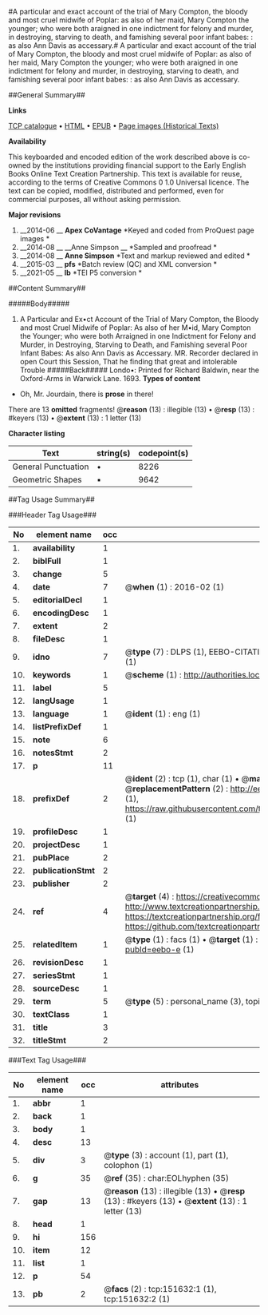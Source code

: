 #A particular and exact account of the trial of Mary Compton, the bloody and most cruel midwife of Poplar: as also of her maid, Mary Compton the younger; who were both araigned in one indictment for felony and murder, in destroying, starving to death, and famishing several poor infant babes: : as also Ann Davis as accessary.#
A particular and exact account of the trial of Mary Compton, the bloody and most cruel midwife of Poplar: as also of her maid, Mary Compton the younger; who were both araigned in one indictment for felony and murder, in destroying, starving to death, and famishing several poor infant babes: : as also Ann Davis as accessary.

##General Summary##

**Links**

[TCP catalogue](http://www.ota.ox.ac.uk/tcp/)  • 
[HTML](http://tei.it.ox.ac.uk/tcp/Texts-HTML/free/A91/A91493.html)  • 
[EPUB](http://tei.it.ox.ac.uk/tcp/Texts-EPUB/free/A91/A91493.epub) • 
[Page images (Historical Texts)](https://historicaltexts.jisc.ac.uk/eebo-43078109e)

**Availability**

This keyboarded and encoded edition of the work described above is co-owned by the
    institutions providing financial support to the Early English Books Online Text Creation
    Partnership. This text is available for reuse, according to the terms of  Creative Commons 0 1.0 Universal
    licence. The text can be copied, modified, distributed and performed, even for commercial
    purposes, all without asking permission.

**Major revisions**

1. __2014-06 __ __Apex CoVantage__ *Keyed and coded from ProQuest page images *
1. __2014-08 __ __Anne Simpson __ *Sampled and proofread *
1. __2014-08 __ __Anne Simpson__ *Text and markup reviewed and edited *
1. __2015-03 __ __pfs__ *Batch review (QC) and XML conversion *
1. __2021-05 __ __lb__ *TEI P5 conversion *

##Content Summary##

#####Body#####

1. A Particular and Ex•ct Account of the Trial of Mary Compton, the Bloody and most Cruel Midwife of Poplar: As also of her M•id, Mary Compton the Younger; who were both Arraigned in one Indictment for Felony and Murder, in Destroying, Starving to Death, and Famishing several Poor Infant Babes: As also Ann Davis as Accessary.
MR. Recorder declared in open Court this Session, That he finding that great and intolerable Trouble
#####Back#####
Londo•: Printed for Richard Baldwin, near the Oxford-Arms in Warwick Lane. 1693.
**Types of content**

  * Oh, Mr. Jourdain, there is **prose** in there!

There are 13 **omitted** fragments! 
 @__reason__ (13) : illegible (13)  •  @__resp__ (13) : #keyers (13)  •  @__extent__ (13) : 1 letter (13)

**Character listing**


|Text|string(s)|codepoint(s)|
|---|---|---|
|General Punctuation|•|8226|
|Geometric Shapes|▪|9642|

##Tag Usage Summary##

###Header Tag Usage###

|No|element name|occ|attributes|
|---|---|---|---|
|1.|__availability__|1||
|2.|__biblFull__|1||
|3.|__change__|5||
|4.|__date__|7| @__when__ (1) : 2016-02 (1)|
|5.|__editorialDecl__|1||
|6.|__encodingDesc__|1||
|7.|__extent__|2||
|8.|__fileDesc__|1||
|9.|__idno__|7| @__type__ (7) : DLPS (1), EEBO-CITATION (1), VID (1), EEBO-PROQUEST (1), STC (2), OCLC (1)|
|10.|__keywords__|1| @__scheme__ (1) : http://authorities.loc.gov/ (1)|
|11.|__label__|5||
|12.|__langUsage__|1||
|13.|__language__|1| @__ident__ (1) : eng (1)|
|14.|__listPrefixDef__|1||
|15.|__note__|6||
|16.|__notesStmt__|2||
|17.|__p__|11||
|18.|__prefixDef__|2| @__ident__ (2) : tcp (1), char (1)  •  @__matchPattern__ (2) : ([0-9\-]+):([0-9IVX]+) (1), (.+) (1)  •  @__replacementPattern__ (2) : http://eebo.chadwyck.com/downloadtiff?vid=$1&page=$2 (1), https://raw.githubusercontent.com/textcreationpartnership/Texts/master/tcpchars.xml#$1 (1)|
|19.|__profileDesc__|1||
|20.|__projectDesc__|1||
|21.|__pubPlace__|2||
|22.|__publicationStmt__|2||
|23.|__publisher__|2||
|24.|__ref__|4| @__target__ (4) : https://creativecommons.org/publicdomain/zero/1.0/ (1), http://www.textcreationpartnership.org/docs/. (1), https://textcreationpartnership.org/faq/#faq05 (1), https://github.com/textcreationpartnership (1)|
|25.|__relatedItem__|1| @__type__ (1) : facs (1)  •  @__target__ (1) : https://data.historicaltexts.jisc.ac.uk/view?pubId=eebo-e (1)|
|26.|__revisionDesc__|1||
|27.|__seriesStmt__|1||
|28.|__sourceDesc__|1||
|29.|__term__|5| @__type__ (5) : personal_name (3), topical_term (1), genre_form (1)|
|30.|__textClass__|1||
|31.|__title__|3||
|32.|__titleStmt__|2||


###Text Tag Usage###

|No|element name|occ|attributes|
|---|---|---|---|
|1.|__abbr__|1||
|2.|__back__|1||
|3.|__body__|1||
|4.|__desc__|13||
|5.|__div__|3| @__type__ (3) : account (1), part (1), colophon (1)|
|6.|__g__|35| @__ref__ (35) : char:EOLhyphen (35)|
|7.|__gap__|13| @__reason__ (13) : illegible (13)  •  @__resp__ (13) : #keyers (13)  •  @__extent__ (13) : 1 letter (13)|
|8.|__head__|1||
|9.|__hi__|156||
|10.|__item__|12||
|11.|__list__|1||
|12.|__p__|54||
|13.|__pb__|2| @__facs__ (2) : tcp:151632:1 (1), tcp:151632:2 (1)|
